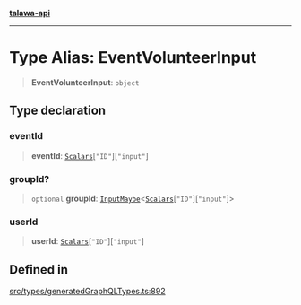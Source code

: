 [**talawa-api**](../../../README.md)

***

# Type Alias: EventVolunteerInput

> **EventVolunteerInput**: `object`

## Type declaration

### eventId

> **eventId**: [`Scalars`](Scalars.md)\[`"ID"`\]\[`"input"`\]

### groupId?

> `optional` **groupId**: [`InputMaybe`](InputMaybe.md)\<[`Scalars`](Scalars.md)\[`"ID"`\]\[`"input"`\]\>

### userId

> **userId**: [`Scalars`](Scalars.md)\[`"ID"`\]\[`"input"`\]

## Defined in

[src/types/generatedGraphQLTypes.ts:892](https://github.com/Suyash878/talawa-api/blob/f376d03c37e9acd046e7cc983947432c95f74442/src/types/generatedGraphQLTypes.ts#L892)
